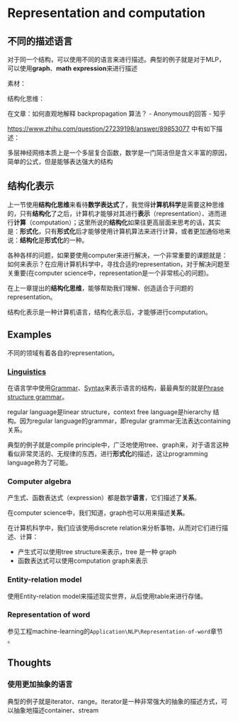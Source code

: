 # Representation and computation



## 不同的描述语言

对于同一个结构，可以使用不同的语言来进行描述。典型的例子就是对于MLP，可以使用**graph**、**math expression**来进行描述

素材：

结构化思维：

在文章：如何直观地解释 backpropagation 算法？ - Anonymous的回答 - 知乎

https://www.zhihu.com/question/27239198/answer/89853077 中有如下描述：

多层神经网络本质上是一个多层复合函数，数学是一门简洁但是含义丰富的原因，简单的公式，但是能够表达强大的结构



## 结构化表示

上一节使用**结构化思维**来看待**数学表达式**了，我觉得**计算机科学**是需要这种思维的，只有**结构化**了之后，计算机才能够对其进行**表示**（representation）、进而进行**计算**（computation）；这里所说的**结构化**如果往更高层面来思考的话，其实是：**形式化**，只有**形式化**后才能够使用计算机算法来进行计算，或者更加通俗地来说：**结构化**是**形式化**的一种。

各种各样的问题，如果要使用computer来进行解决，一个非常重要的课题就是：如何来表示？在应用计算机科学中，寻找合适的representation，对于解决问题至关重要(在computer science中，representation是一个非常核心的问题)。

在上一章提出的**结构化思维**，能够帮助我们理解、创造适合于问题的representation。


结构化表示是一种计算机语言，结构化表示后，才能够进行computation。

## Examples

不同的领域有着各自的representation。

### [Linguistics](https://en.wikipedia.org/wiki/Linguistics)

在语言学中使用[Grammar](https://en.wikipedia.org/wiki/Grammar)、[Syntax](https://en.wikipedia.org/wiki/Syntax)来表示语言的结构，最最典型的就是[Phrase structure grammar](https://en.wikipedia.org/wiki/Parsing_of_natural_language)。

regular language是linear structure，context free language是hierarchy 结构。因为regular language的grammar，即regular grammar无法表达containing关系。

典型的例子就是compile principle中，广泛地使用tree、graph来，对于语言这种看似非常灵活的、无规律的东西，进行**形式化**的描述，这让programming language称为了可能。



### Computer algebra

产生式、函数表达式（expression）都是数学**语言**，它们描述了**关系**。

在computer science中，我们知道，graph也可以用来描述**关系**。

在计算机科学中，我们应该使用discrete relation来分析事物，从而对它们进行描述、计算：

- 产生式可以使用tree structure来表示，tree 是一种 graph
- 函数表达式可以使用computation graph来表示



### Entity-relation model

使用Entity-relation model来描述现实世界，从后使用table来进行存储。

### Representation of word

参见工程machine-learning的`Application\NLP\Representation-of-word`章节 。



## Thoughts

### 使用更加抽象的语言

典型的例子就是iterator、range。iterator是一种非常强大的抽象的描述方式，可以抽象地描述container、stream

